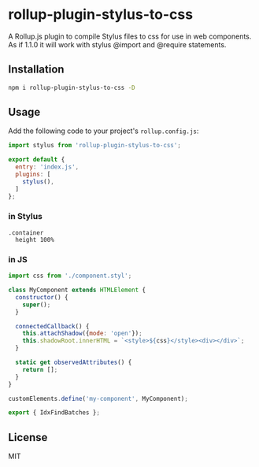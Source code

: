 # rollup-plugin-stylus-to-css

A Rollup.js plugin to compile Stylus files to css for use in web components. As if 1.1.0 it will work with stylus @import and @require statements. 

## Installation

```bash
npm i rollup-plugin-stylus-to-css -D
```

## Usage

Add the following code to your project's `rollup.config.js`:

```js
import stylus from 'rollup-plugin-stylus-to-css';

export default {
  entry: 'index.js',
  plugins: [
    stylus(),
  ]
};
```

### in Stylus

```stylus
.container
  height 100%
```

### in JS

```js
import css from './component.styl';

class MyComponent extends HTMLElement {
  constructor() {
    super();
  }

  connectedCallback() {
    this.attachShadow({mode: 'open'});
    this.shadowRoot.innerHTML = `<style>${css}</style><div></div>`;
  }

  static get observedAttributes() {
    return [];
  }
}

customElements.define('my-component', MyComponent);

export { IdxFindBatches };
```

## License

MIT
